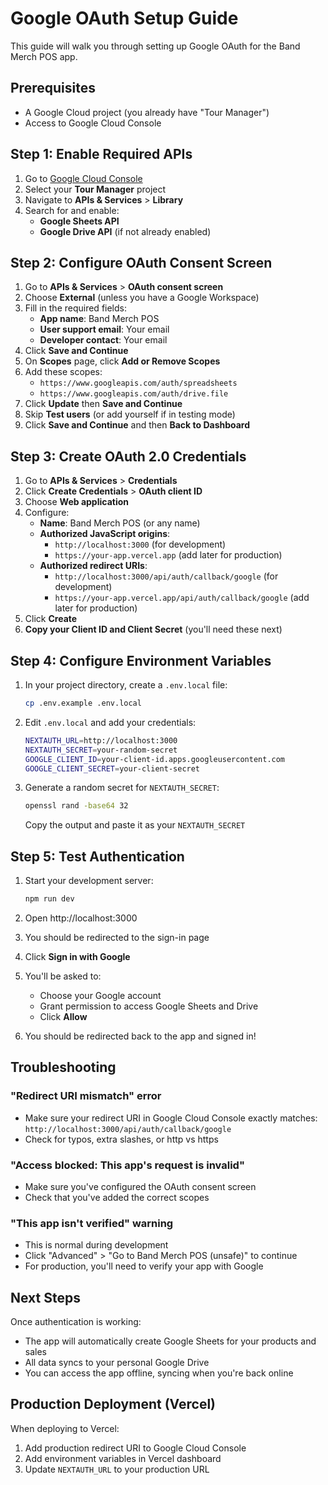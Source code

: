 # Google OAuth Setup Guide

This guide will walk you through setting up Google OAuth for the Band Merch POS app.

## Prerequisites
- A Google Cloud project (you already have "Tour Manager")
- Access to Google Cloud Console

## Step 1: Enable Required APIs

1. Go to [Google Cloud Console](https://console.cloud.google.com/)
2. Select your **Tour Manager** project
3. Navigate to **APIs & Services** > **Library**
4. Search for and enable:
   - **Google Sheets API**
   - **Google Drive API** (if not already enabled)

## Step 2: Configure OAuth Consent Screen

1. Go to **APIs & Services** > **OAuth consent screen**
2. Choose **External** (unless you have a Google Workspace)
3. Fill in the required fields:
   - **App name**: Band Merch POS
   - **User support email**: Your email
   - **Developer contact**: Your email
4. Click **Save and Continue**
5. On **Scopes** page, click **Add or Remove Scopes**
6. Add these scopes:
   - `https://www.googleapis.com/auth/spreadsheets`
   - `https://www.googleapis.com/auth/drive.file`
7. Click **Update** then **Save and Continue**
8. Skip **Test users** (or add yourself if in testing mode)
9. Click **Save and Continue** and then **Back to Dashboard**

## Step 3: Create OAuth 2.0 Credentials

1. Go to **APIs & Services** > **Credentials**
2. Click **Create Credentials** > **OAuth client ID**
3. Choose **Web application**
4. Configure:
   - **Name**: Band Merch POS (or any name)
   - **Authorized JavaScript origins**:
     - `http://localhost:3000` (for development)
     - `https://your-app.vercel.app` (add later for production)
   - **Authorized redirect URIs**:
     - `http://localhost:3000/api/auth/callback/google` (for development)
     - `https://your-app.vercel.app/api/auth/callback/google` (add later for production)
5. Click **Create**
6. **Copy your Client ID and Client Secret** (you'll need these next)

## Step 4: Configure Environment Variables

1. In your project directory, create a `.env.local` file:
   ```bash
   cp .env.example .env.local
   ```

2. Edit `.env.local` and add your credentials:
   ```bash
   NEXTAUTH_URL=http://localhost:3000
   NEXTAUTH_SECRET=your-random-secret
   GOOGLE_CLIENT_ID=your-client-id.apps.googleusercontent.com
   GOOGLE_CLIENT_SECRET=your-client-secret
   ```

3. Generate a random secret for `NEXTAUTH_SECRET`:
   ```bash
   openssl rand -base64 32
   ```
   Copy the output and paste it as your `NEXTAUTH_SECRET`

## Step 5: Test Authentication

1. Start your development server:
   ```bash
   npm run dev
   ```

2. Open http://localhost:3000

3. You should be redirected to the sign-in page

4. Click **Sign in with Google**

5. You'll be asked to:
   - Choose your Google account
   - Grant permission to access Google Sheets and Drive
   - Click **Allow**

6. You should be redirected back to the app and signed in!

## Troubleshooting

### "Redirect URI mismatch" error
- Make sure your redirect URI in Google Cloud Console exactly matches: `http://localhost:3000/api/auth/callback/google`
- Check for typos, extra slashes, or http vs https

### "Access blocked: This app's request is invalid"
- Make sure you've configured the OAuth consent screen
- Check that you've added the correct scopes

### "This app isn't verified" warning
- This is normal during development
- Click "Advanced" > "Go to Band Merch POS (unsafe)" to continue
- For production, you'll need to verify your app with Google

## Next Steps

Once authentication is working:
- The app will automatically create Google Sheets for your products and sales
- All data syncs to your personal Google Drive
- You can access the app offline, syncing when you're back online

## Production Deployment (Vercel)

When deploying to Vercel:
1. Add production redirect URI to Google Cloud Console
2. Add environment variables in Vercel dashboard
3. Update `NEXTAUTH_URL` to your production URL
